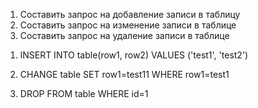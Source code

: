 1. Составить запрос на добавление записи в таблицу
2. Составить запрос на изменение записи в таблице
3. Составить запрос на удаление записи в таблице

1) lNSERT INTO table(row1, row2)
   VALUES ('test1', 'test2')

2) CHANGE table SET row1=test11
   WHERE row1=test1

3) DROP FROM table WHERE id=1
